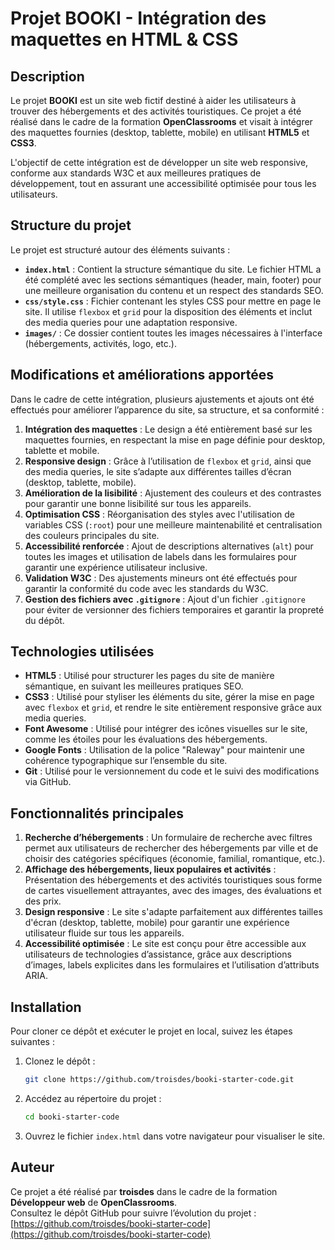 # Projet BOOKI - Intégration des maquettes en HTML & CSS

## Description

Le projet **BOOKI** est un site web fictif destiné à aider les utilisateurs à trouver des hébergements et des activités touristiques. Ce projet a été réalisé dans le cadre de la formation **OpenClassrooms** et visait à intégrer des maquettes fournies (desktop, tablette, mobile) en utilisant **HTML5** et **CSS3**.

L'objectif de cette intégration est de développer un site web responsive, conforme aux standards W3C et aux meilleures pratiques de développement, tout en assurant une accessibilité optimisée pour tous les utilisateurs.

## Structure du projet

Le projet est structuré autour des éléments suivants :

- **`index.html`** : Contient la structure sémantique du site. Le fichier HTML a été complété avec les sections sémantiques (header, main, footer) pour une meilleure organisation du contenu et un respect des standards SEO.
- **`css/style.css`** : Fichier contenant les styles CSS pour mettre en page le site. Il utilise `flexbox` et `grid` pour la disposition des éléments et inclut des media queries pour une adaptation responsive.
- **`images/`** : Ce dossier contient toutes les images nécessaires à l'interface (hébergements, activités, logo, etc.).

## Modifications et améliorations apportées

Dans le cadre de cette intégration, plusieurs ajustements et ajouts ont été effectués pour améliorer l’apparence du site, sa structure, et sa conformité :

1. **Intégration des maquettes** : Le design a été entièrement basé sur les maquettes fournies, en respectant la mise en page définie pour desktop, tablette et mobile.
2. **Responsive design** : Grâce à l’utilisation de `flexbox` et `grid`, ainsi que des media queries, le site s’adapte aux différentes tailles d’écran (desktop, tablette, mobile).
3. **Amélioration de la lisibilité** : Ajustement des couleurs et des contrastes pour garantir une bonne lisibilité sur tous les appareils.
4. **Optimisation CSS** : Réorganisation des styles avec l'utilisation de variables CSS (`:root`) pour une meilleure maintenabilité et centralisation des couleurs principales du site.
5. **Accessibilité renforcée** : Ajout de descriptions alternatives (`alt`) pour toutes les images et utilisation de labels dans les formulaires pour garantir une expérience utilisateur inclusive.
6. **Validation W3C** : Des ajustements mineurs ont été effectués pour garantir la conformité du code avec les standards du W3C.
7. **Gestion des fichiers avec `.gitignore`** : Ajout d'un fichier `.gitignore` pour éviter de versionner des fichiers temporaires et garantir la propreté du dépôt.

## Technologies utilisées

- **HTML5** : Utilisé pour structurer les pages du site de manière sémantique, en suivant les meilleures pratiques SEO.
- **CSS3** : Utilisé pour styliser les éléments du site, gérer la mise en page avec `flexbox` et `grid`, et rendre le site entièrement responsive grâce aux media queries.
- **Font Awesome** : Utilisé pour intégrer des icônes visuelles sur le site, comme les étoiles pour les évaluations des hébergements.
- **Google Fonts** : Utilisation de la police "Raleway" pour maintenir une cohérence typographique sur l’ensemble du site.
- **Git** : Utilisé pour le versionnement du code et le suivi des modifications via GitHub.

## Fonctionnalités principales

1. **Recherche d’hébergements** : Un formulaire de recherche avec filtres permet aux utilisateurs de rechercher des hébergements par ville et de choisir des catégories spécifiques (économie, familial, romantique, etc.).
2. **Affichage des hébergements, lieux populaires et activités** : Présentation des hébergements et des activités touristiques sous forme de cartes visuellement attrayantes, avec des images, des évaluations et des prix.
3. **Design responsive** : Le site s'adapte parfaitement aux différentes tailles d'écran (desktop, tablette, mobile) pour garantir une expérience utilisateur fluide sur tous les appareils.
4. **Accessibilité optimisée** : Le site est conçu pour être accessible aux utilisateurs de technologies d’assistance, grâce aux descriptions d’images, labels explicites dans les formulaires et l’utilisation d’attributs ARIA.

## Installation

Pour cloner ce dépôt et exécuter le projet en local, suivez les étapes suivantes :

1. Clonez le dépôt :
   ```bash
   git clone https://github.com/troisdes/booki-starter-code.git
   ```
2. Accédez au répertoire du projet :
   ```bash
   cd booki-starter-code
   ```
3. Ouvrez le fichier `index.html` dans votre navigateur pour visualiser le site.

## Auteur

Ce projet a été réalisé par **troisdes** dans le cadre de la formation **Développeur web** de **OpenClassrooms**.  
Consultez le dépôt GitHub pour suivre l’évolution du projet :  
[https://github.com/troisdes/booki-starter-code](https://github.com/troisdes/booki-starter-code)